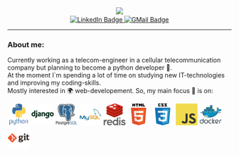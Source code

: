 
<div id="header" align="center">
  <img src="https://media.giphy.com/media/RN8FdaB6T1bkkI5n4I/giphy.gif" width="200"/>
  <div id="badges">
  <a href="#">
    <img src="https://img.shields.io/badge/LinkedIn-blue?style=for-the-badge&logo=linkedin&logoColor=white" alt="LinkedIn Badge"/>
  </a>
  <a href="mailto:rrusanovich.dev@gmail.com">
    <img src="https://img.shields.io/badge/GMail-white?style=for-the-badge&logo=gmail&logoColor=red" alt="GMail Badge"/>
  </a>
</div>
</div>

---

### About me:

Currently working as a telecom-engineer in a cellular telecommunication company but planning to become a python developer :snake:.  
At the moment I\`m spending a lot of time on studying new IT-technologies and improving my coding-skills.   
Mostly interested in :earth_africa: web-developement. So, my main focus :mag_right: is on:
<div>
  <img src="https://github.com/devicons/devicon/blob/master/icons/python/python-original-wordmark.svg" width="50" height="50" />
  <img src="https://github.com/devicons/devicon/blob/master/icons/django/django-plain-wordmark.svg" width="50" height="50" />
  <img src="https://github.com/devicons/devicon/blob/master/icons/postgresql/postgresql-original-wordmark.svg" width="50" height="50" />
  <img src="https://github.com/devicons/devicon/blob/master/icons/mysql/mysql-original-wordmark.svg" width="50" height="50" />
  <img src="https://github.com/devicons/devicon/blob/master/icons/redis/redis-original-wordmark.svg" width="50" height="50" />
  <img src="https://github.com/devicons/devicon/blob/master/icons/html5/html5-original-wordmark.svg" width="50" height="50" />
  <img src="https://github.com/devicons/devicon/blob/master/icons/css3/css3-original-wordmark.svg" width="50" height="50" />
  <img src="https://github.com/devicons/devicon/blob/master/icons/javascript/javascript-original.svg" width="50" height="50" />
  <img src="https://github.com/devicons/devicon/blob/master/icons/docker/docker-original-wordmark.svg" width="50" height="50" />
  <img src="https://github.com/devicons/devicon/blob/master/icons/git/git-original-wordmark.svg" width="50" height="50" />
 </div>

